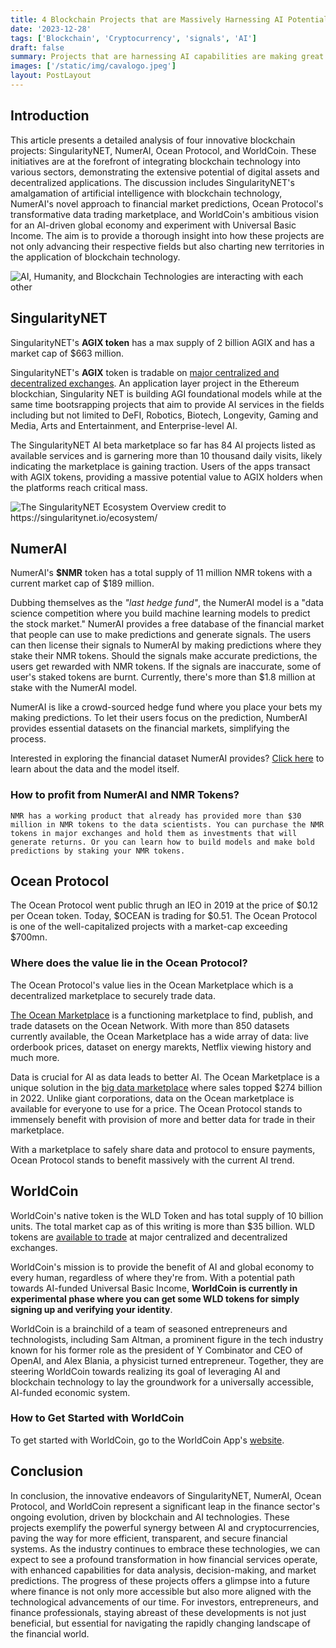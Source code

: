 ```yaml
---
title: 4 Blockchain Projects that are Massively Harnessing AI Potential
date: '2023-12-28'
tags: ['Blockchain', 'Cryptocurrency', 'signals', 'AI']
draft: false
summary: Projects that are harnessing AI capabilities are making great strides. In this article, we explore top blockchain and application layer projects that are significantly using Artificial Intelligence to conduct work. SingularityNET, NumerAI, Ocean Protocol, and WorldCoin are the projects that might have great investment returns possibilities and thus are worthy exploring.
images: ['/static/img/cavalogo.jpeg']
layout: PostLayout
---
```


<TOCInline toc={props.toc} asDisclosure toHeading={3} />

## Introduction

This article presents a detailed analysis of four innovative blockchain projects: SingularityNET, NumerAI, Ocean Protocol, and WorldCoin. These initiatives are at the forefront of integrating blockchain technology into various sectors, demonstrating the extensive potential of digital assets and decentralized applications. The discussion includes SingularityNET's amalgamation of artificial intelligence with blockchain technology, NumerAI's novel approach to financial market predictions, Ocean Protocol's transformative data trading marketplace, and WorldCoin's ambitious vision for an AI-driven global economy and experiment with Universal Basic Income. The aim is to provide a thorough insight into how these projects are not only advancing their respective fields but also charting new territories in the application of blockchain technology.

![AI, Humanity, and Blockchain Technologies are interacting with each other](/static/img/human-meets-ai.jpeg)

## SingularityNET

SingularityNET's **AGIX token** has a max supply of 2 billion AGIX and has a market cap of \$663 million.

SingularityNET's **AGIX** token is tradable on [major centralized and decentralized exchanges](https://coinmarketcap.com/currencies/singularitynet/markets). An application layer project in the Ethereum blockchian, Singularity NET is building AGI foundational models while at the same time bootsrapping projects that aim to provide AI services in the fields including but not limited to DeFI, Robotics, Biotech, Longevity, Gaming and Media, Arts and Entertainment, and Enterprise-level AI.

The SingularityNET AI beta marketplace so far has 84 AI projects listed as available services and is garnering more than 10 thousand daily visits, likely indicating the marketplace is gaining traction. Users of the apps transact with AGIX tokens, providing a massive potential value to AGIX holders when the platforms reach critical mass.

![The SingularityNET Ecosystem Overview credit to https://singularitynet.io/ecosystem/ ](/static/img/singularityNET-ecosystem.jpeg)

## NumerAI

NumerAI's **\$NMR** token has a total supply of 11 million NMR tokens with a current market cap of \$189 million.

Dubbing themselves as the _"last hedge fund"_, the NumerAI model is a "data science competition where you build machine learning models to predict the stock market." NumerAI provides a free database of the financial market that people can use to make predictions and generate signals. The users can then license their signals to NumerAI by making predictions where they stake their NMR tokens. Should the signals make accurate predictions, the users get rewarded with NMR tokens. If the signals are inaccurate, some of user's staked tokens are burnt. Currently, there's more than \$1.8 million at stake with the NumerAI model.

NumerAI is like a crowd-sourced hedge fund where you place your bets my making predictions. To let their users focus on the prediction, NumberAI provides essential datasets on the financial markets, simplifying the process.

Interested in exploring the financial dataset NumerAI provides? [Click here](https://numer.ai/data/v4.2) to learn about the data and the model itself.

### How to profit from NumerAI and NMR Tokens?

    NMR has a working product that already has provided more than $30 million in NMR tokens to the data scientists. You can purchase the NMR tokens in major exchanges and hold them as investments that will generate returns. Or you can learn how to build models and make bold predictions by staking your NMR tokens.

## Ocean Protocol

The Ocean Protocol went public thrugh an IEO in 2019 at the price of \$0.12 per Ocean token. Today, \$OCEAN is trading for \$0.51. The Ocean Protocol is one of the well-capitalized projects with a market-cap exceeding \$700mn.

### Where does the value lie in the Ocean Protocol?

The Ocean Protocol's value lies in the Ocean Marketplace which is a decentralized marketplace to securely trade data.

[The Ocean Marketplace](https://market.oceanprotocol.com/) is a functioning marketplace to find, publish, and trade datasets on the Ocean Network. With more than 850 datasets currently available, the Ocean Marketplace has a wide array of data: live orderbook prices, dataset on energy marekts, Netflix viewing history and much more.

Data is crucial for AI as data leads to better AI. The Ocean Marketplace is a unique solution in the [big data marketplace](https://explodingtopics.com/blog/big-data-stats) where sales topped \$274 billion in 2022. Unlike giant corporations, data on the Ocean marketplace is available for everyone to use for a price. The Ocean Protocol stands to immensely benefit with provision of more and better data for trade in their marketplace.

With a marketplace to safely share data and protocol to ensure payments, Ocean Protocol stands to benefit massively with the current AI trend.

## WorldCoin

WorldCoin's native token is the WLD Token and has total supply of 10 billion units. The total market cap as of this writing is more than $35 billion. WLD tokens are [available to trade](https://coinmarketcap.com/currencies/worldcoin-org/#Markets) at major centralized and decentralized exchanges.

WorldCoin's mission is to provide the benefit of AI and global economy to every human, regardless of where they're from. With a potential path towards AI-funded Universal Basic Income, **WorldCoin is currently in experimental phase where you can get some WLD tokens for simply signing up and verifying your identity**.

WorldCoin is a brainchild of a team of seasoned entrepreneurs and technologists, including Sam Altman, a prominent figure in the tech industry known for his former role as the president of Y Combinator and CEO of OpenAI, and Alex Blania, a physicist turned entrepreneur. Together, they are steering WorldCoin towards realizing its goal of leveraging AI and blockchain technology to lay the groundwork for a universally accessible, AI-funded economic system.

### How to Get Started with WorldCoin

To get started with WorldCoin, go to the WorldCoin App's [website](https://worldcoin.org/download-app).

## Conclusion

In conclusion, the innovative endeavors of SingularityNET, NumerAI, Ocean Protocol, and WorldCoin represent a significant leap in the finance sector's ongoing evolution, driven by blockchain and AI technologies. These projects exemplify the powerful synergy between AI and cryptocurrencies, paving the way for more efficient, transparent, and secure financial systems. As the industry continues to embrace these technologies, we can expect to see a profound transformation in how financial services operate, with enhanced capabilities for data analysis, decision-making, and market predictions. The progress of these projects offers a glimpse into a future where finance is not only more accessible but also more aligned with the technological advancements of our time. For investors, entrepreneurs, and finance professionals, staying abreast of these developments is not just beneficial, but essential for navigating the rapidly changing landscape of the financial world.
